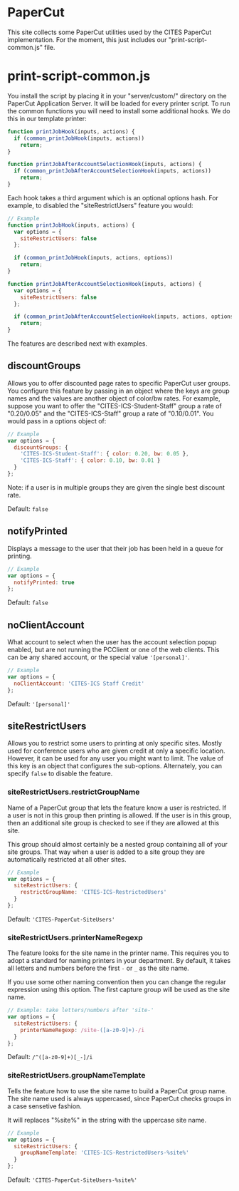 PaperCut
========

This site collects some PaperCut utilities used by the CITES PaperCut
implementation. For the moment, this just includes our
"print-script-common.js" file.

# print-script-common.js

You install the script by placing it in your
"server/custom/" directory on the PaperCut Application Server. It will
be loaded for every printer script. To run the common functions you
will need to install some additional hooks. We do this in our template
printer:

```javascript
function printJobHook(inputs, actions) {
  if (common_printJobHook(inputs, actions))
    return;
}

function printJobAfterAccountSelectionHook(inputs, actions) {
  if (common_printJobAfterAccountSelectionHook(inputs, actions))
    return;
}
```

Each hook takes a third argument which is an optional options hash.
For example, to disabled the "siteRestrictUsers" feature you would:

```javascript
// Example
function printJobHook(inputs, actions) {
  var options = {
    siteRestrictUsers: false
  };

  if (common_printJobHook(inputs, actions, options))
    return;
}

function printJobAfterAccountSelectionHook(inputs, actions) {
  var options = {
    siteRestrictUsers: false
  };

  if (common_printJobAfterAccountSelectionHook(inputs, actions, options))
    return;
}
```

The features are described next with examples.

## discountGroups

Allows you to offer discounted page rates to specific PaperCut
user groups. You configure this feature by passing in an object
where the keys are group names and the values are another object
of color/bw rates. For example, suppose you want to offer the
"CITES-ICS-Student-Staff" group a rate of "0.20/0.05" and the 
"CITES-ICS-Staff" group a rate of "0.10/0.01". You would pass
in a options object of:

```javascript
// Example
var options = {
  discountGroups: {
    'CITES-ICS-Student-Staff': { color: 0.20, bw: 0.05 },
    'CITES-ICS-Staff': { color: 0.10, bw: 0.01 }
  }
};
```

Note: if a user is in multiple groups they are given the single
best discount rate.

Default: `false`

## notifyPrinted

Displays a message to the user that their job has been held in
a queue for printing.

```javascript
// Example
var options = {
  notifyPrinted: true
};
```

Default: `false`

## noClientAccount

What account to select when the user has the account selection
popup enabled, but are not running the PCClient or one of the
web clients. This can be any shared account, or the special
value `'[personal]'`.

```javascript
// Example
var options = {
  noClientAccount: 'CITES-ICS Staff Credit'
};
```

Default: `'[personal]'`

## siteRestrictUsers

Allows you to restrict some users to printing at only specific
sites. Mostly used for conference users who are given credit
at only a specific location. However, it can be used for any
user you might want to limit. The value of this key is an object
that configures the sub-options. Alternately, you can specify
`false` to disable the feature.

### siteRestrictUsers.restrictGroupName

Name of a PaperCut group that lets the feature know a user is
restricted. If a user is not in this group then printing is
allowed. If the user is in this group, then an additional site
group is checked to see if they are allowed at this site.

This group should almost certainly be a nested group containing
all of your site groups. That way when a user is added to a
site group they are automatically restricted at all other sites.

```javascript
// Example
var options = {
  siteRestrictUsers: {
    restrictGroupName: 'CITES-ICS-RestrictedUsers'
  }
};
```

Default: `'CITES-PaperCut-SiteUsers'`

### siteRestrictUsers.printerNameRegexp

The feature looks for the site name in the printer name. This
requires you to adopt a standard for naming printers in your
department. By default, it takes all letters and numbers
before the first `-` or `_` as the site name.

If you use some other naming convention then you can change
the regular expression using this option. The first capture
group will be used as the site name.

```javascript
// Example: take letters/numbers after 'site-'
var options = {
  siteRestrictUsers: {
    printerNameRegexp: /site-([a-z0-9]+)-/i
  }
};
```

Default: `/^([a-z0-9]+)[_-]/i`

### siteRestrictUsers.groupNameTemplate

Tells the feature how to use the site name to build a PaperCut
group name. The site name used is always uppercased, since
PaperCut checks groups in a case sensetive fashion.

It will replaces "%site%" in the string with the uppercase
site name.

```javascript
// Example
var options = {
  siteRestrictUsers: {
    groupNameTemplate: 'CITES-ICS-RestrictedUsers-%site%'
  }
};
```

Default: `'CITES-PaperCut-SiteUsers-%site%'`

